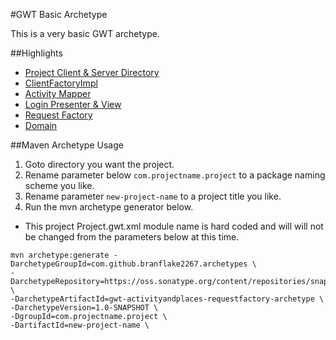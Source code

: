 #GWT Basic Archetype

This is a very basic GWT archetype. 

##Highlights
* [Project Client & Server Directory](https://github.com/branflake2267/Archetypes/tree/master/archetypes/gwt-activitiesandplaces-requestfactory/src/main/java/org/gonevertical/project)
* [ClientFactoryImpl](https://github.com/branflake2267/Archetypes/blob/master/archetypes/gwt-activitiesandplaces-requestfactory/src/main/java/org/gonevertical/project/client/ClientFactoryImpl.java)
* [Activity Mapper](https://github.com/branflake2267/Archetypes/blob/master/archetypes/gwt-activitiesandplaces-requestfactory/src/main/java/org/gonevertical/project/client/activity/ApplicationActivityMapper.java)
* [Login Presenter & View](https://github.com/branflake2267/Archetypes/tree/master/archetypes/gwt-activitiesandplaces-requestfactory/src/main/java/org/gonevertical/project/client/application/login)
* [Request Factory](https://github.com/branflake2267/Archetypes/tree/master/archetypes/gwt-activitiesandplaces-requestfactory/src/main/java/org/gonevertical/project/client/requestfactory)
* [Domain](https://github.com/branflake2267/Archetypes/tree/master/archetypes/gwt-activitiesandplaces-requestfactory/src/main/java/org/gonevertical/project/server/domain)

##Maven Archetype Usage

1. Goto directory you want the project.
2. Rename parameter below `com.projectname.project` to a package naming scheme you like.
3. Rename parameter `new-project-name` to a project title you like.
4. Run the mvn archetype generator below.

* This project Project.gwt.xml module name is hard coded and will will not be changed from the parameters below at this time.

```
mvn archetype:generate -DarchetypeGroupId=com.github.branflake2267.archetypes \
-DarchetypeRepository=https://oss.sonatype.org/content/repositories/snapshots \
-DarchetypeArtifactId=gwt-activityandplaces-requestfactory-archetype \
-DarchetypeVersion=1.0-SNAPSHOT \
-DgroupId=com.projectname.project \
-DartifactId=new-project-name \
```
